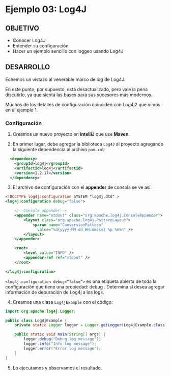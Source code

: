 # Ejemplo 03: Log4J

## OBJETIVO

- Conocer Log4J 
- Entender su configuración
- Hacer un ejemplo sencillo con loggeo usando Log4J

## DESARROLLO

Echemos un vistazo al venerable marco de log de Log4J.

En este punto, por supuesto, está desactualizado, pero vale la pena discutirlo, ya que sienta las bases para sus sucesores más modernos.

Muchos de los detalles de configuración coinciden con Log4j2 que vimos en el ejemplo 1.

### Configuración

1. Creamos un nuevo proyecto en **intelliJ** que use **Maven**.

2. En primer lugar, debe agregar la biblioteca `Log4J` al proyecto agregando la siguiente dependencia al archivo `pom.xml`:

```xml
  <dependency>
    <groupId>log4j</groupId>
    <artifactId>log4j</artifactId>
    <version>1.2.17</version>
  </dependency>
```

3. El archivo de configuración con el **appender** de consola se ve así:

```xml
<!DOCTYPE log4j:configuration SYSTEM "log4j.dtd" >
<log4j:configuration debug="false">

    <!--Console appender-->
    <appender name="stdout" class="org.apache.log4j.ConsoleAppender">
        <layout class="org.apache.log4j.PatternLayout">
            <param name="ConversionPattern" 
              value="%d{yyyy-MM-dd HH:mm:ss} %p %m%n" />
        </layout>
    </appender>

    <root>
        <level value="INFO" />
        <appender-ref ref="stdout" />
    </root>

</log4j:configuration>
```

`<log4j:configuration debug=”false”>` es una etiqueta abierta de toda la configuración que tiene una propiedad: debug . Determina si desea agregar información de depuración de Log4j a los logs.

4. Creamos una clase `Log4jExample` con el código:

```java
import org.apache.log4j.Logger;

public class Log4jExample {
    private static Logger logger = Logger.getLogger(Log4jExample.class);

    public static void main(String[] args) {
        logger.debug("Debug log message");
        logger.info("Info log message");
        logger.error("Error log message");
    }
}
```

5. Lo ejecutamos y observamos el resultado.